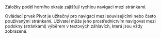 ﻿Záložky podél horního okraje zajišťují rychlou navigaci mezi stránkami.

Ovládací prvek Pivot je užitečný pro navigaci mezi souvisejícími nebo často používanými stránkami. Uživatel může jeho prostřednictvím navigovat mezi podokny (stránkami) výběrem v textových záhlavích, která jsou vždy zobrazená.
